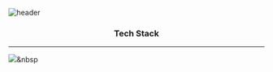 ![header](https://capsule-render.vercel.app/api?type=rounded&height=200&text=WelCome&fontAlign=50&stroke=ffffff&strokeWidth=3&color=black&fontColor=ffffff)

<h3 align=center> Tech Stack </h3>

<hr/>

<img src="https://img.shields.io/badge/Python-3766AB?style=flat-square&logo=Python&logoColor=white"/></a>&nbsp
